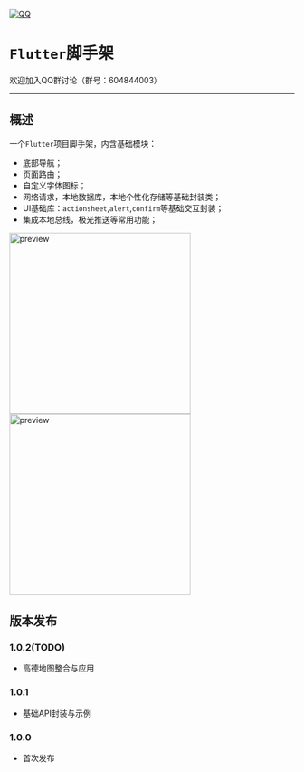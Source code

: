 [![QQ](http://pub.idqqimg.com/wpa/images/group.png)](https://jq.qq.com/?_wv=1027&k=5HWgxBZ)

`Flutter`脚手架
===================
欢迎加入QQ群讨论（群号：604844003）

----------

## 概述

一个`Flutter`项目脚手架，内含基础模块：

- 底部导航；
- 页面路由；
- 自定义字体图标；
- 网络请求，本地数据库，本地个性化存储等基础封装类；
- UI基础库：`actionsheet`,`alert`,`confirm`等基础交互封装；
- 集成本地总线，极光推送等常用功能；

<img src='http://h5.sumslack.com/flutter-scaffold.png' width="320px" alt='preview' />
<img src='http://h5.sumslack.com/flutter-scaffold2.png' width="320px" alt='preview' />


## 版本发布
### 1.0.2(TODO)
- 高德地图整合与应用
### 1.0.1
- 基础API封装与示例
### 1.0.0
- 首次发布
